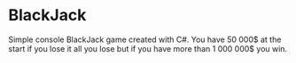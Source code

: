 # BlackJack
Simple console BlackJack game created with C#.
You have 50 000$ at the start if you lose it all you lose but if you have more than 1 000 000$ you win.
